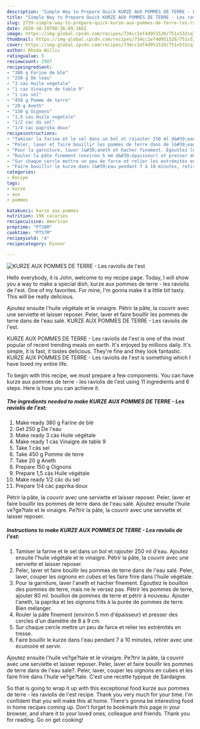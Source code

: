 ```yaml
---
description: "Simple Way to Prepare Quick KURZE AUX POMMES DE TERRE - Les raviolis de l&amp;#39;est"
title: "Simple Way to Prepare Quick KURZE AUX POMMES DE TERRE - Les raviolis de l&amp;#39;est"
slug: 2739-simple-way-to-prepare-quick-kurze-aux-pommes-de-terre-les-raviolis-de-l-and-39-est
date: 2020-10-20T08:36:09.166Z
image: https://img-global.cpcdn.com/recipes/734cc1ef4d951526/751x532cq70/kurze-aux-pommes-de-terre-les-raviolis-de-lest-photo-principale-de-la-recette.jpg
thumbnail: https://img-global.cpcdn.com/recipes/734cc1ef4d951526/751x532cq70/kurze-aux-pommes-de-terre-les-raviolis-de-lest-photo-principale-de-la-recette.jpg
cover: https://img-global.cpcdn.com/recipes/734cc1ef4d951526/751x532cq70/kurze-aux-pommes-de-terre-les-raviolis-de-lest-photo-principale-de-la-recette.jpg
author: Rhoda Willis
ratingvalue: 5
reviewcount: 2987
recipeingredient:
- "380 g Farine de ble"
- "250 g De leau"
- "3 cas Huile vegetale"
- "1 cas Vinaigre de table 9"
- "1 cas sel"
- "450 g Pomme de terre"
- "20 g Aneth"
- "150 g Oignons"
- "1,5 cas Huile vegetale"
- "1/2 cac du sel"
- "1/4 cac paprika doux"
recipeinstructions:
- "Tamiser la farine et le sel dans un bol et rajouter 250 ml d&#39;eau. Ajoutez ensuite l&#39;huile végétale et le vinaigre. Pétrir la pâte, la couvrir avec une serviette et laisser reposer."
- "Peler, laver et faire bouillir les pommes de terre dans de l&#39;eau salé. Peler, laver, couper les oignons en cubes et les faire frire dans l&#39;huile végétale."
- "Pour la garniture, laver l&#39;aneth et hacher finement. Égouttez le bouillon des pommes de terre, mais ne le versez pas. Pétrir les pommes de terre, ajouter 80 ml. bouillon de pommes de terre et pétrir à nouveau. Ajouter l&#39;aneth, la paprika et les oignons frits à la purée de pommes de terre. Bien mélanger."
- "Rouler la pâte finement (environ 5 mm d&#39;épaisseur) et presser des cercles d&#39;un diamètre de 8 à 9 cm."
- "Sur chaque cercle mettre un peu de farce et relier les extrémités en tresse."
- "Faire bouillir le kurze dans l&#39;eau pendant 7 à 10 minutes, retirer avec une écumoire et servir."
categories:
- Recipe
tags:
- kurze
- aux
- pommes

katakunci: kurze aux pommes 
nutrition: 196 calories
recipecuisine: American
preptime: "PT38M"
cooktime: "PT57M"
recipeyield: "4"
recipecategory: Dinner

---
```



![KURZE AUX POMMES DE TERRE - Les raviolis de l&#39;est](https://img-global.cpcdn.com/recipes/734cc1ef4d951526/751x532cq70/kurze-aux-pommes-de-terre-les-raviolis-de-lest-photo-principale-de-la-recette.jpg)

Hello everybody, it is John, welcome to my recipe page. Today, I will show you a way to make a special dish, kurze aux pommes de terre - les raviolis de l&#39;est. One of my favorites. For mine, I'm gonna make it a little bit tasty. This will be really delicious.

Ajoutez ensuite l&#39;huile végétale et le vinaigre. Pétrir la pâte, la couvrir avec une serviette et laisser reposer. Peler, laver et faire bouillir les pommes de terre dans de l&#39;eau salé. KURZE AUX POMMES DE TERRE - Les raviolis de l&#39;est.

KURZE AUX POMMES DE TERRE - Les raviolis de l&#39;est is one of the most popular of recent trending meals on earth. It's enjoyed by millions daily. It's simple, it is fast, it tastes delicious. They're fine and they look fantastic. KURZE AUX POMMES DE TERRE - Les raviolis de l&#39;est is something which I have loved my entire life.


To begin with this recipe, we must prepare a few components. You can have kurze aux pommes de terre - les raviolis de l&#39;est using 11 ingredients and 6 steps. Here is how you can achieve it.

<!--inarticleads1-->

##### The ingredients needed to make KURZE AUX POMMES DE TERRE - Les raviolis de l&#39;est:

1. Make ready 380 g Farine de blé
1. Get 250 g De l&#39;eau
1. Make ready 3 càs Huile végétale
1. Make ready 1 càs Vinaigre de table 9
1. Take 1 càs sel
1. Take 450 g Pomme de terre
1. Take 20 g Aneth
1. Prepare 150 g Oignons
1. Prepare 1,5 càs Huile végétale
1. Make ready 1/2 càc du sel
1. Prepare 1/4 càc paprika doux


Pétrir la pâte, la couvrir avec une serviette et laisser reposer. Peler, laver et faire bouillir les pommes de terre dans de l&#39;eau salé. Ajoutez ensuite l&#39;huile ve?ge?tale et le vinaigre. Pe?trir la pâte, la couvrir avec une serviette et laisser reposer. 

<!--inarticleads2-->

##### Instructions to make KURZE AUX POMMES DE TERRE - Les raviolis de l&#39;est:

1. Tamiser la farine et le sel dans un bol et rajouter 250 ml d&#39;eau. Ajoutez ensuite l&#39;huile végétale et le vinaigre. Pétrir la pâte, la couvrir avec une serviette et laisser reposer.
1. Peler, laver et faire bouillir les pommes de terre dans de l&#39;eau salé. Peler, laver, couper les oignons en cubes et les faire frire dans l&#39;huile végétale.
1. Pour la garniture, laver l&#39;aneth et hacher finement. Égouttez le bouillon des pommes de terre, mais ne le versez pas. Pétrir les pommes de terre, ajouter 80 ml. bouillon de pommes de terre et pétrir à nouveau. Ajouter l&#39;aneth, la paprika et les oignons frits à la purée de pommes de terre. Bien mélanger.
1. Rouler la pâte finement (environ 5 mm d&#39;épaisseur) et presser des cercles d&#39;un diamètre de 8 à 9 cm.
1. Sur chaque cercle mettre un peu de farce et relier les extrémités en tresse.
1. Faire bouillir le kurze dans l&#39;eau pendant 7 à 10 minutes, retirer avec une écumoire et servir.


Ajoutez ensuite l&#39;huile ve?ge?tale et le vinaigre. Pe?trir la pâte, la couvrir avec une serviette et laisser reposer. Peler, laver et faire bouillir les pommes de terre dans de l&#39;eau sale?. Peler, laver, couper les oignons en cubes et les faire frire dans l&#39;huile ve?ge?tale. C&#39;est une recette typique de Sardaigne. 

So that is going to wrap it up with this exceptional food kurze aux pommes de terre - les raviolis de l&#39;est recipe. Thank you very much for your time. I'm confident that you will make this at home. There's gonna be interesting food in home recipes coming up. Don't forget to bookmark this page in your browser, and share it to your loved ones, colleague and friends. Thank you for reading. Go on get cooking!
